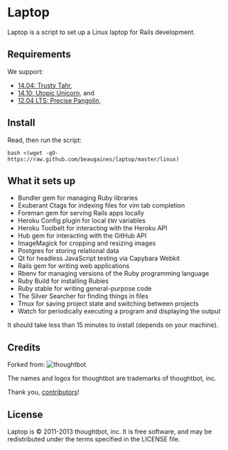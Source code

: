 Laptop
======

Laptop is a script to set up a Linux laptop for Rails development.

Requirements
------------

We support:

* [14.04: Trusty Tahr](https://wiki.ubuntu.com/TrustyTahr/ReleaseNotes),
* [14.10: Utopic Unicorn](https://wiki.ubuntu.com/UtopicUnicorn/ReleaseNotes), and
* [12.04 LTS: Precise Pangolin](https://wiki.ubuntu.com/PrecisePangolin/ReleaseNotes),

Install
-------

Read, then run the script:

    bash <(wget -qO- https://raw.github.com/beaugaines/laptop/master/linux)

What it sets up
---------------

* Bundler gem for managing Ruby libraries
* Exuberant Ctags for indexing files for vim tab completion
* Foreman gem for serving Rails apps locally
* Heroku Config plugin for local `ENV` variables
* Heroku Toolbelt for interacting with the Heroku API
* Hub gem for interacting with the GitHub API
* ImageMagick for cropping and resizing images
* Postgres for storing relational data
* Qt for headless JavaScript testing via Capybara Webkit
* Rails gem for writing web applications
* Rbenv for managing versions of the Ruby programming language
* Ruby Build for installing Rubies
* Ruby stable for writing general-purpose code
* The Silver Searcher for finding things in files
* Tmux for saving project state and switching between projects
* Watch for periodically executing a program and displaying the output

It should take less than 15 minutes to install (depends on your machine).

Credits
-------

Forked from:
![thoughtbot](http://thoughtbot.com/assets/tm/logo.png)

The names and logos for thoughtbot are trademarks of thoughtbot, inc.

Thank you, [contributors](https://github.com/thoughtbot/laptop/graphs/contributors)!

License
-------

Laptop is © 2011-2013 thoughtbot, inc. It is free software, and may be
redistributed under the terms specified in the LICENSE file.
